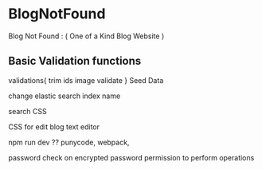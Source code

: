 # BlogNotFound

Blog Not Found : ( One of a Kind Blog Website )

## Basic Validation functions

validations{
trim ids
image validate
}
Seed Data

change elastic search index name

search CSS

CSS for edit blog text editor

npm run dev ??
punycode,
webpack,

password check on encrypted password
permission to perform operations
